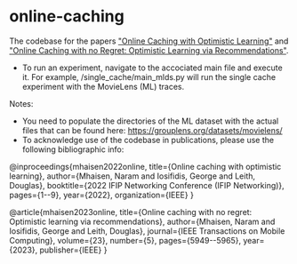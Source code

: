 # online-caching
The codebase for the papers ["Online Caching with Optimistic Learning"](https://arxiv.org/abs/2202.10590) and ["Online Caching with no Regret: Optimistic Learning via Recommendations"](https://arxiv.org/abs/2204.09345).
- To run an experiment, navigate to the accociated main file and execute it. For example, /single_cache/main_mlds.py will run the single cache experiment with the MovieLens (ML) traces. 

Notes: 
- You need to populate the directories of the ML dataset with the actual files that can be found here: https://grouplens.org/datasets/movielens/
- To acknowledge use of the codebase in publications, please use the following bibliographic info:
  
@inproceedings{mhaisen2022online,
  title={Online caching with optimistic learning},
  author={Mhaisen, Naram and Iosifidis, George and Leith, Douglas},
  booktitle={2022 IFIP Networking Conference (IFIP Networking)},
  pages={1--9},
  year={2022},
  organization={IEEE}
}

@article{mhaisen2023online,
  title={Online caching with no regret: Optimistic learning via recommendations},
  author={Mhaisen, Naram and Iosifidis, George and Leith, Douglas},
  journal={IEEE Transactions on Mobile Computing},
  volume={23},
  number={5},
  pages={5949--5965},
  year={2023},
  publisher={IEEE}
}
